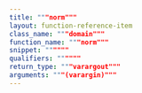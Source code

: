 ```yaml
---
title: """norm"""
layout: function-reference-item
class_name: """domain"""
function_name: """norm"""
snippet: """"""
qualifiers: """"""
return_type: """varargout"""
arguments: """(varargin)"""
---
```


